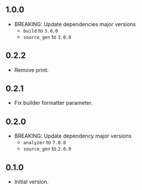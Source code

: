 ## 1.0.0
- BREAKING: Update dependencies major versions
  - `build` to `3.0.0`
  - `source_gen` to `3.0.0`

## 0.2.2

- Remove print.

## 0.2.1

- Fix builder formatter parameter.

## 0.2.0

- BREAKING: Update dependency major versions
  - `analyzer` to `7.0.0`
  - `source_gen` to `2.0.0`

## 0.1.0

- Initial version.
